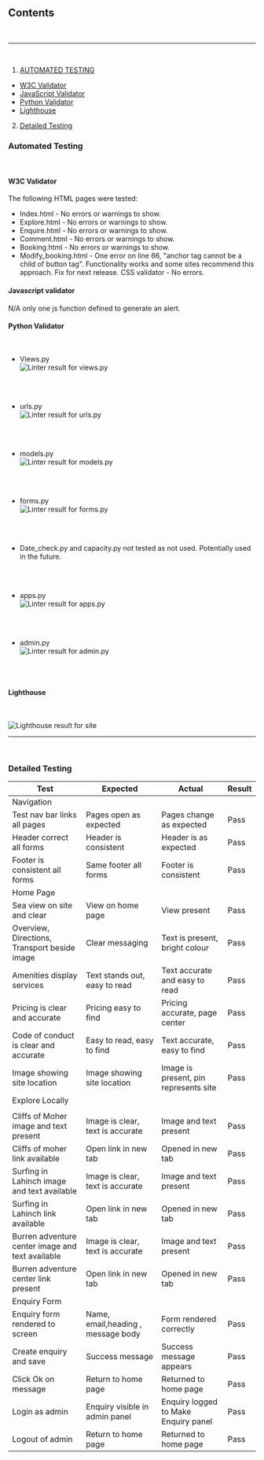 ## Contents
<br />
<hr />
<br />

1. [AUTOMATED TESTING](#AUTOMATED-TESTING)
  * [W3C Validator](#W3C-Validator)
  * [JavaScript Validator](#JavaScript-Validator)
  * [Python Validator](#Python-Validator)
  * [Lighthouse](#Lighthouse)
2. [Detailed Testing](#detailed-testing)


### Automated Testing
<br />

#### W3C Validator
The following HTML pages were tested:
* Index.html - No errors or warnings to show.
* Explore.html - No errors or warnings to show.
* Enquire.html - No errors or warnings to show.
* Comment.html - No errors or warnings to show.
* Booking.html - No errors or warnings to show.
* Modify_booking.html - One error on line 66, "anchor tag cannot be a child of button tag". Functionality works and some sites recommend this approach. Fix for next release.
CSS validator - No errors.

#### Javascript validator
N/A only one js function defined to generate an alert. 

#### Python Validator
<br />

* Views.py <br />
![Linter result for views.py](/static/views_linter.PNG)
<br />
<br />

* urls.py <br />
![Linter result for urls.py](/static/urls-linter.PNG)
<br />
<br />

* models.py <br />
![Linter result for models.py](/static/models-linter.PNG)
<br />
<br />

* forms.py <br />
![Linter result for forms.py](/static/forms-linter.PNG)
<br />
<br />

* Date_check.py and capacity.py not tested as not used. Potentially used in the future.
<br />
<br />

* apps.py <br />
![Linter result for apps.py](/static/apps-linter.PNG)
<br />
<br />

* admin.py <br />
![Linter result for admin.py](/static/admin-linter.PNG)
<br />
<br />





#### Lighthouse
<br />

![Lighthouse result for site](/static/lh-index.PNG)
<br />
<hr />
<br />


### Detailed Testing

| Test                  | Expected       | Actual        |Result            |
|-----------------------|----------------|---------------|------------------|     
|Navigation             |                |               |                  |
|Test nav bar links all pages|Pages open as expected     |Pages change as expected|Pass   |
|Header correct all forms| Header is consistent| Header is as expected|Pass|
|Footer is consistent all forms|Same footer all forms|Footer is consistent|Pass|
|Home Page              |                |               |                 |
|Sea view on site and clear|View on home page|View present|Pass |
|Overview, Directions, Transport beside image|Clear messaging|Text is present, bright colour|Pass|
|Amenities display services|Text stands out, easy to read|Text accurate and easy to read|Pass|
|Pricing is clear and accurate|Pricing easy to find|Pricing accurate, page center|Pass|
|Code of conduct is clear and accurate|Easy to read, easy to find|Text accurate, easy to find|Pass|
|Image showing site location|Image showing site location|Image is present, pin represents site|Pass|
|Explore Locally|   |   |   |
|   |  |    |
|Cliffs of Moher image and text present|Image is clear, text is accurate|Image and text present|Pass|
|Cliffs of moher link available|Open link in new tab|Opened in new tab|Pass|
|Surfing in Lahinch image and text available|Image is clear, text is accurate|Image and text present|Pass|
|Surfing in Lahinch link available|Open link in new tab|Opened in new tab|Pass|
|Burren adventure center image and text available|Image is clear, text is accurate|Image and text present|Pass|
|Burren adventure center link present|Open link in new tab|Opened in new tab|Pass|
|Enquiry Form |  |   |   |
|Enquiry form rendered to screen|Name, email,heading , message body|Form rendered correctly|Pass|
|Create enquiry and save|Success message|Success message appears|Pass|
|Click Ok on message|Return to home page|Returned to home page|Pass|
|Login as admin|Enquiry visible in admin panel|Enquiry logged to Make Enquiry panel|Pass|
|Logout of admin|Return to home page|Returned to home page|Pass|










